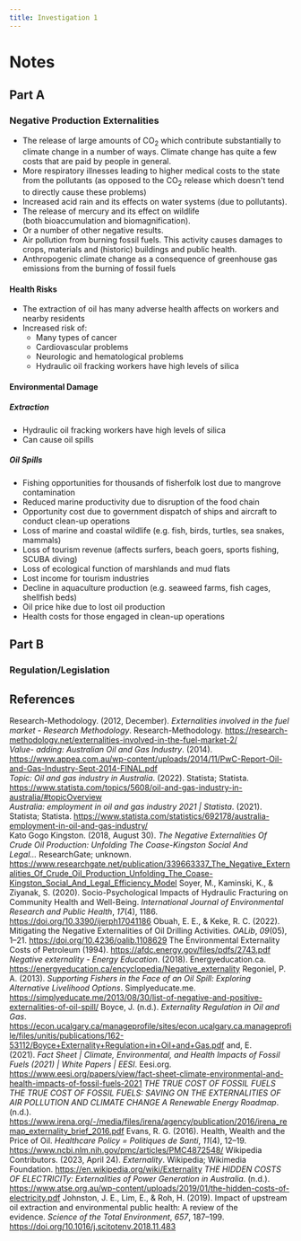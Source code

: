```yaml
---
title: Investigation 1
---
```


# Notes
## Part A
### Negative Production Externalities
- The release of large amounts of CO$_2$ which contribute substantially to climate change in a number of ways. Climate change has quite a few costs that are paid by people in general.
- More respiratory illnesses leading to higher medical costs to the state from the pollutants (as opposed to the CO$_2$ release which doesn't tend to directly cause these problems)
- Increased acid rain and its effects on water systems (due to pollutants).
- The release of mercury and its effect on wildlife (both bioaccumulation and biomagnification).
- Or a number of other negative results.
- Air pollution from burning fossil fuels. This activity causes damages to crops, materials and (historic) buildings and public health.
- Anthropogenic climate change as a consequence of greenhouse gas emissions from the burning of fossil fuels



#### Health Risks
- The extraction of oil has many adverse health affects on workers and nearby residents
- Increased risk of:
	- Many types of cancer
	- Cardiovascular problems
	- Neurologic and hematological problems
	- Hydraulic oil fracking workers have high levels of silica

#### Environmental Damage
##### Extraction
- Hydraulic oil fracking workers have high levels of silica
- Can cause oil spills


##### Oil Spills
- Fishing opportunities for thousands of fisherfolk lost due to mangrove contamination
- Reduced marine productivity due to disruption of the food chain
- Opportunity cost due to government dispatch of ships and aircraft to conduct clean-up operations
- Loss of marine and coastal wildlife (e.g. fish, birds, turtles, sea snakes, mammals)
- Loss of tourism revenue (affects surfers, beach goers, sports fishing, SCUBA diving)
- Loss of ecological function of marshlands and mud flats
- Lost income for tourism industries
- Decline in aquaculture production (e.g. seaweed farms, fish cages, shellfish beds)
- Oil price hike due to lost oil production
- Health costs for those engaged in clean-up operations











## Part B
### Regulation/Legislation












## References
Research-Methodology. (2012, December). _Externalities involved in the fuel market - Research Methodology_. Research-Methodology. https://research-methodology.net/externalities-involved-in-the-fuel-market-2/  
‌*Value- adding: Australian Oil and Gas Industry*. (2014). https://www.appea.com.au/wp-content/uploads/2014/11/PwC-Report-Oil-and-Gas-Industry-Sept-2014-FINAL.pdf  
_Topic: Oil and gas industry in Australia_. (2022). Statista; Statista. https://www.statista.com/topics/5608/oil-and-gas-industry-in-australia/#topicOverview  
_Australia: employment in oil and gas industry 2021 | Statista_. (2021). Statista; Statista. https://www.statista.com/statistics/692178/australia-employment-in-oil-and-gas-industry/  
Kato Gogo Kingston. (2018, August 30). _The Negative Externalities Of Crude Oil Production: Unfolding The Coase-Kingston Social And Legal..._ ResearchGate; unknown. https://www.researchgate.net/publication/339663337_The_Negative_Externalities_Of_Crude_Oil_Production_Unfolding_The_Coase-Kingston_Social_And_Legal_Efficiency_Model
Soyer, M., Kaminski, K., & Ziyanak, S. (2020). Socio-Psychological Impacts of Hydraulic Fracturing on Community Health and Well-Being. _International Journal of Environmental Research and Public Health_, _17_(4), 1186. https://doi.org/10.3390/ijerph17041186
Obuah, E. E., & Keke, R. C. (2022). Mitigating the Negative Externalities of Oil Drilling Activities. _OALib_, _09_(05), 1–21. https://doi.org/10.4236/oalib.1108629
The Environmental Externality Costs of Petroleum (1994). https://afdc.energy.gov/files/pdfs/2743.pdf
_Negative externality - Energy Education_. (2018). Energyeducation.ca. https://energyeducation.ca/encyclopedia/Negative_externality
Regoniel, P. A. (2013). _Supporting Fishers in the Face of an Oil Spill: Exploring Alternative Livelihood Options_. Simplyeducate.me. https://simplyeducate.me/2013/08/30/list-of-negative-and-positive-externalities-of-oil-spill/
Boyce, J. (n.d.). _Externality Regulation in Oil and Gas_. https://econ.ucalgary.ca/manageprofile/sites/econ.ucalgary.ca.manageprofile/files/unitis/publications/162-53112/Boyce+Externality+Regulation+in+Oil+and+Gas.pdf
and, E. (2021). _Fact Sheet | Climate, Environmental, and Health Impacts of Fossil Fuels (2021) | White Papers | EESI_. Eesi.org. https://www.eesi.org/papers/view/fact-sheet-climate-environmental-and-health-impacts-of-fossil-fuels-2021
_THE TRUE COST OF FOSSIL FUELS THE TRUE COST OF FOSSIL FUELS: SAVING ON THE EXTERNALITIES OF AIR POLLUTION AND CLIMATE CHANGE A Renewable Energy Roadmap_. (n.d.). https://www.irena.org/-/media/files/irena/agency/publication/2016/irena_remap_externality_brief_2016.pdf
Evans, R. G. (2016). Health, Wealth and the Price of Oil. _Healthcare Policy = Politiques de Santi_, _11_(4), 12–19. https://www.ncbi.nlm.nih.gov/pmc/articles/PMC4872548/
Wikipedia Contributors. (2023, April 24). _Externality_. Wikipedia; Wikimedia Foundation. https://en.wikipedia.org/wiki/Externality
_THE HIDDEN COSTS OF ELECTRICITy: Externalities of Power Generation in Australia_. (n.d.). https://www.atse.org.au/wp-content/uploads/2019/01/the-hidden-costs-of-electricity.pdf
Johnston, J. E., Lim, E., & Roh, H. (2019). Impact of upstream oil extraction and environmental public health: A review of the evidence. _Science of the Total Environment_, _657_, 187–199. https://doi.org/10.1016/j.scitotenv.2018.11.483

‌
‌
‌
‌





























